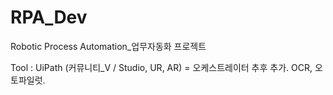 # RPA_Dev
Robotic Process Automation_업무자동화 프로젝트

Tool : UiPath (커뮤니티_V / Studio, UR, AR) 
= 오케스트레이터 추후 추가. OCR, 오토파일럿.

